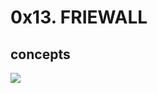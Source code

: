 <h1>0x13. FRIEWALL</h1>

<h2>concepts</h2>
<a href="https://intranet.alxswe.com/concepts/68">
<a href="https://en.wikipedia.org/wiki/Firewall_%28computing%29">

<img src="https://s3.amazonaws.com/intranet-projects-files/holbertonschool-sysadmin_devops/284/V1HjQ1Y.png">

